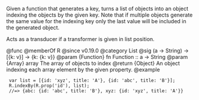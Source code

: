 Given a function that generates a key, turns a list of objects into an
object indexing the objects by the given key. Note that if multiple
objects generate the same value for the indexing key only the last value
will be included in the generated object.

Acts as a transducer if a transformer is given in list position.

@func
@memberOf R
@since v0.19.0
@category List
@sig (a -> String) -> [{k: v}] -> {k: {k: v}}
@param {Function} fn Function :: a -> String
@param {Array} array The array of objects to index
@return {Object} An object indexing each array element by the given property.
@example

     var list = [{id: 'xyz', title: 'A'}, {id: 'abc', title: 'B'}];
     R.indexBy(R.prop('id'), list);
     //=> {abc: {id: 'abc', title: 'B'}, xyz: {id: 'xyz', title: 'A'}}
